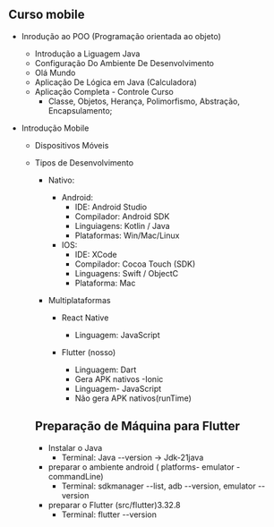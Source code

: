 ## Curso mobile
- Inrodução ao POO (Programação orientada ao objeto)
    - Introdução a Liguagem Java
    - Configuração Do Ambiente De Desenvolvimento
    - Olá Mundo
    - Aplicação De Lógica em Java (Calculadora)
    - Aplicação Completa - Controle Curso
        - Classe, Objetos, Herança, Polimorfismo, Abstração, Encapsulamento;

- Introdução Mobile
    - Dispositivos Móveis
    - Tipos de Desenvolvimento

        - Nativo:
            - Android:
              - IDE: Android Studio
              - Compilador: Android SDK
              - Linguiagens: Kotlin / Java
              - Plataformas: Win/Mac/Linux
            - IOS:
              - IDE: XCode
              - Compilador: Cocoa Touch (SDK)
              - Linguagens: Swift / ObjectC
              - Plataforma: Mac

        - Multiplataformas
            - React Native
              - Linguagem: JavaScript

            - Flutter (nosso)
              - Linguagem: Dart
              - Gera APK nativos
            -Ionic
              - Linguagem- JavaScript
              - Não gera APK nativos(runTime)

      ## Preparação de Máquina para Flutter
      - Instalar o Java
        - Terminal: Java --version -> Jdk-21java
      - preparar o ambiente android ( platforms- emulator - commandLine)
        - Terminal: sdkmanager --list, adb --version, emulator --version
      - preparar o Flutter (src/flutter)3.32.8
        - Terminal:  flutter --version 